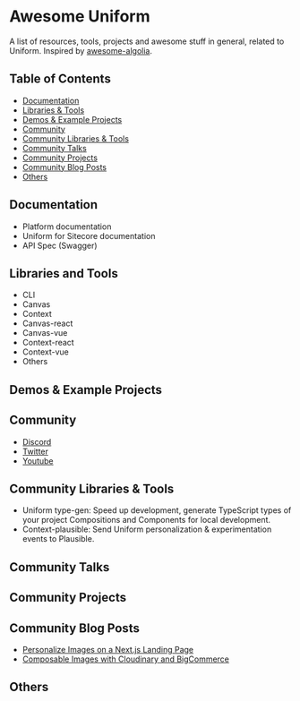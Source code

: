 # Awesome Uniform

A list of resources, tools, projects and awesome stuff in general, related to Uniform. Inspired by [awesome-algolia](https://github.com/algolia/awesome-algolia).

## Table of Contents

- [Documentation](/#documentation)
- [Libraries & Tools](/#libraries--tools)
- [Demos & Example Projects](/#demos--example-projects)
- [Community](/#community)
- [Community Libraries & Tools](/#community-libraries--tools)
- [Community Talks](/#community-talks)
- [Community Projects](/#community-projects)
- [Community Blog Posts](/#community-blog-posts)
- [Others](/#others)

## Documentation

- Platform documentation
- Uniform for Sitecore documentation
- API Spec (Swagger)

## Libraries and Tools

- CLI
- Canvas
- Context
- Canvas-react
- Canvas-vue
- Context-react
- Context-vue
- Others

## Demos & Example Projects

## Community

- [Discord](https://discord.gg/DRMyTKfxJy)
- [Twitter](https://twitter.com/uniformdev)
- [Youtube](https://www.youtube.com/channel/UCEhO1B_bT_sUV0DT4c4rNQA)

## Community Libraries & Tools

- Uniform type-gen: Speed up development, generate TypeScript types of your project Compositions and Components for local development.
- Context-plausible: Send Uniform personalization & experimentation events to Plausible.

## Community Talks

## Community Projects

## Community Blog Posts

- [Personalize Images on a Next.js Landing Page](https://mediajams.dev/post/how-to-personalize-images-on-an-event-landing-page-using-next.js)
- [Composable Images with Cloudinary and BigCommerce](https://mediajams.dev/post/deliver-composable-commerce-images-with-cloudinary-and-bigcommerce-in-nextjs)

## Others
